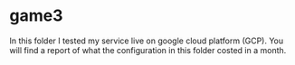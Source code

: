 # game3

In this folder I tested my service live on google cloud platform (GCP). You will find a report of what the configuration in this folder costed in a month.
